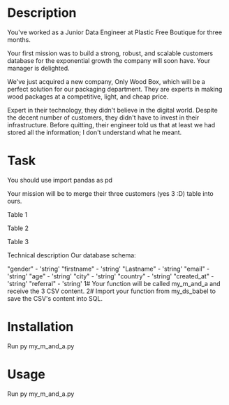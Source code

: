 # Description

You've worked as a Junior Data Engineer at Plastic Free Boutique for three months.

Your first mission was to build a strong, robust, and scalable customers database for the exponential growth the company will soon have. Your manager is delighted.

We've just acquired a new company, Only Wood Box, which will be a perfect solution for our packaging department. They are experts in making wood packages at a competitive, light, and cheap price.

Expert in their technology, they didn't believe in the digital world. Despite the decent number of customers, they didn't have to invest in their infrastructure. Before quitting, their engineer told us that at least we had stored all the information; I don't understand what he meant.

# Task

You should use import pandas as pd

Your mission will be to merge their three customers (yes 3 :D) table into ours.

Table 1

Table 2

Table 3

Technical description
Our database schema:

"gender" - 'string'
"firstname" - 'string'
"Lastname" - 'string'
"email" - 'string'
"age" - 'string'
"city" - 'string'
"country" - 'string'
"created_at" - 'string'
"referral" - 'string'
1# Your function will be called my_m_and_a and receive the 3 CSV content. 2# Import your function from my_ds_babel to save the CSV's content into SQL.

# Installation

Run py my_m_and_a.py

# Usage

Run py my_m_and_a.py
